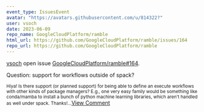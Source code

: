 ```yaml
---
event_type: IssuesEvent
avatar: "https://avatars.githubusercontent.com/u/814322?"
user: vsoch
date: 2023-06-09
repo_name: GoogleCloudPlatform/ramble
html_url: https://github.com/GoogleCloudPlatform/ramble/issues/164
repo_url: https://github.com/GoogleCloudPlatform/ramble
---
```


<a href='https://github.com/vsoch' target='_blank'>vsoch</a> open issue <a href='https://github.com/GoogleCloudPlatform/ramble/issues/164' target='_blank'>GoogleCloudPlatform/ramble#164</a>.

<p>Question: support for workflows outside of spack?</p><small>Hiya! Is there support (or planned support) for being able to define an execute workflows with other kinds of package managers? E.g., one very easy family would be something like conda/mamba to install a bunch of python machine learning libraries, which aren't handled as well under spack. Thanks!...</small><a href='https://github.com/GoogleCloudPlatform/ramble/issues/164' target='_blank'>View Comment</a>